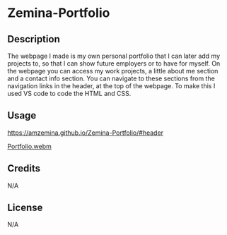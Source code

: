 # Zemina-Portfolio

## Description
The webpage I made is my own personal portfolio that I can later add my projects to, so that I can show future employers or to have for myself. On the webpage you can access my work projects, a little about me section and a contact info section. You can navigate to these sections from the navigation links in the header, at the top of the webpage.
To make this I used VS code to code the HTML and CSS. 


## Usage
https://amzemina.github.io/Zemina-Portfolio/#header

[Portfolio.webm](https://github.com/Amzemina/Zemina-Portfolio/assets/128834562/b3ad04d4-88e2-4daa-9570-abbf5f449a2c)


## Credits

N/A

## License

N/A
